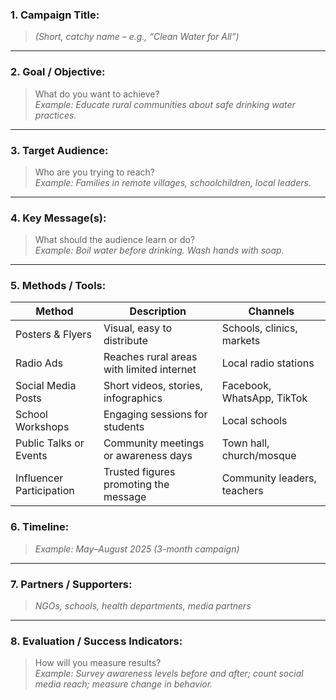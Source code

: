 ### **1. Campaign Title:**

> _(Short, catchy name – e.g., “Clean Water for All”)_

---

### **2. Goal / Objective:**

> What do you want to achieve?  
> _Example: Educate rural communities about safe drinking water practices._

---

### **3. Target Audience:**

> Who are you trying to reach?  
> _Example: Families in remote villages, schoolchildren, local leaders._

---

### **4. Key Message(s):**

> What should the audience learn or do?  
> _Example: Boil water before drinking. Wash hands with soap._

---

### **5. Methods / Tools:**

| Method                   | Description                               | Channels                    |
| ------------------------ | ----------------------------------------- | --------------------------- |
| Posters & Flyers         | Visual, easy to distribute                | Schools, clinics, markets   |
| Radio Ads                | Reaches rural areas with limited internet | Local radio stations        |
| Social Media Posts       | Short videos, stories, infographics       | Facebook, WhatsApp, TikTok  |
| School Workshops         | Engaging sessions for students            | Local schools               |
| Public Talks or Events   | Community meetings or awareness days      | Town hall, church/mosque    |
| Influencer Participation | Trusted figures promoting the message     | Community leaders, teachers |
### **6. Timeline:**

> _Example: May–August 2025 (3-month campaign)_

---

### **7. Partners / Supporters:**

> _NGOs, schools, health departments, media partners_

---

### **8. Evaluation / Success Indicators:**

> How will you measure results?  
> _Example: Survey awareness levels before and after; count social media reach; measure change in behavior._